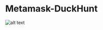 # Metamask-DuckHunt
![alt text]([http://url/to/img.png](https://github.com/Daxxboii/Metamask-DuckHunt/blob/main/FCotFscWUAgQF4r.jpg))
